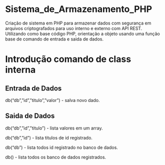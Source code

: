 # Sistema_de_Armazenamento_PHP
Criação de sistema em PHP para armazenar dados com segurança em arquivos criptografados para uso interno e externo com API REST.
Utilizando como base código PHP, orientação a objeto usando uma função base de comando de entrada e saida de dados.

# Introdução comando de class interna
## Entrada de Dados
db(“db”,”id”,”titulo”,”valor”) - salva novo dado.

## Saida de Dados
db(“db”,”id”,”titulo”) - lista valores em um array.

db(“db”,”id”) - lista titulos de id registrado.

db(“db”) - lista todos id registrado no banco de dados.

db() - lista todos os banco de dados registrados.


